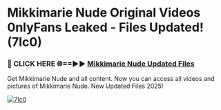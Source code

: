 # Mikkimarie Nude Original Videos 0nlyFans Leaked - Files Updated! (7lc0)

<h3>🔴 CLICK HERE 🌐==►► <a href="https://tinyurl.com/5h6xmrr3" rel="nofollow">Mikkimarie Nude Updated Files</a></h3>

Get Mikkimarie Nude and all content. Now you can access all videos and pictures of Mikkimarie Nude. New Updated Files 2025!

[![7lc0](https://i.imgur.com/KVD873Z.gif)](https://tinyurl.com/5h6xmrr3)
